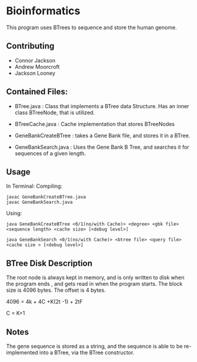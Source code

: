 # Bioinformatics

This program uses BTrees to sequence and store the human genome. 

## Contributing
- Connor Jackson
- Andrew Moorcroft
- Jackson Looney



## Contained Files:

- BTree.java : Class that implements a BTree data Structure. Has an inner class BTreeNode, that is utilized.
- BTreeCache.java : Cache implementation that stores BTreeNodes

- GeneBankCreateBTree : takes a Gene Bank file, and stores it in a BTree.

- GeneBankSearch.java : Uses the Gene Bank B Tree, and searches it for sequences of a given length.
## Usage

In Terminal:
Compiling:
```
javac GeneBankCreateBTree.java
javac GeneBankSearch.java
```
Using:
```
java GeneBankCreateBTree <0/1(no/with Cache)> <degree> <gbk file> <sequence length> <cache size> [<debug level>]

java GeneBankSearch <0/1(no/with Cache)> <btree file> <query file> <cache size > [<debug level>]
```




## BTree Disk Description


The root node is always kept in memory, and is only written to disk when the program ends , and gets read in when the program starts. The block size is 4096 bytes. The offset is 4 bytes. 


4096 = 4k + 4C +K(2t -1) + 2tF

C = K+1



## Notes

The gene sequence is stored as a string, and the sequence is able to be re-implemented into a BTree, via the BTree constructor.


